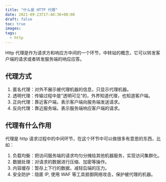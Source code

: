 ```yaml
---
title: "什么是 HTTP 代理"
date: 2021-09-23T17:40:36+08:00
draft: false
toc: true
images:
tags: 
  - http
---
```


Http 代理是作为请求方和响应方中间的一个环节，中转站的概念，它可以转发客户端的请求或者转发服务端的响应应答。

## 代理方式
1. 匿名代理：对外不展示被代理机器的信息，只显示代理机器。
2. 透明代理：传输过程中是”透明可见“的，外界知道代理，也知道客户端。
3. 正向代理：靠近客户端，表示客户端向服务端发送请求。
4. 反向代理：靠近服务端，表示服务端响应客户端的请求。

## 代理有什么作用
代理是 http 请求过程中的中间环节，在这个环节中可以做很多有意思的东西，比如：
1. 负载均衡：把访问服务端的请求均匀分摊给其他机器服务，实现访问集群化。
2. 数据处理：对请求的数据进行压缩、加密等操作。
3. 内容缓存：暂存上下行的数据，减轻后端的压力。
4. 安全防护：隐匿 IP, 使用 WAF 等工具抵御网络攻击，保护被代理的机器。


